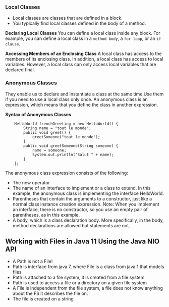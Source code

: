 ### Local Classes
- Local classes are classes that are defined in a block.
- You typically find local classes defined in the body of a method.

**Declaring Local Classes**
You can define a local class inside any block. For example, you can define a local class in a `method body`, a `for loop`, or an `if clause`.

**Accessing Members of an Enclosing Class**
A local class has access to the members of its enclosing class.
In addition, a local class has access to local variables. However, a local class can only access local variables that are declared final.


### Anonymous Classes

They enable us to declare and instantiate a class at the same time.Use them if you need to use a local class only once.
An anonymous class is an expression, which means that you define the class in another expression.

**Syntax of Anonymous Classes**
```
    HelloWorld frenchGreeting = new HelloWorld() {
        String name = "tout le monde";
        public void greet() {
            greetSomeone("tout le monde");
        }
        public void greetSomeone(String someone) {
            name = someone;
            System.out.println("Salut " + name);
        }
    };
```
The anonymous class expression consists of the following:
- The new operator
- The name of an interface to implement or a class to extend. In this example, the anonymous class is implementing the interface HelloWorld.
- Parentheses that contain the arguments to a constructor, just like a normal class instance creation expression. 
  Note: When you implement an interface, there is no constructor, so you use an empty pair of parentheses, as in this example. 
- A body, which is a class declaration body. More specifically, in the body, method declarations are allowed but statements are not.


## Working with Files in Java 11 Using the Java NIO API
- A Path is not a File!
- Path is interface from java 7, where File is a class from java 1 that models files
- Path is attached to a file system, it is created from a file system 
- Path is used to access a file or a directory on a given file system
- A File is independent from the file system, a file does not know anything about the FS it describes the file on.
- The file is created on a string

